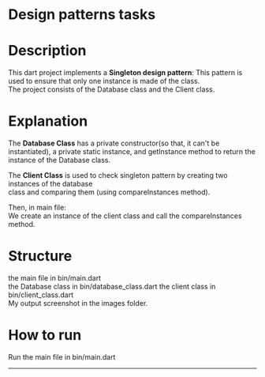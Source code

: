 # Design patterns tasks

# Description

This dart project implements a **Singleton design pattern**:
This pattern is used to ensure that only one instance is made of
the class.                    
The project consists of the Database class and the Client class.

# Explanation

The **Database Class** has a private constructor(so that, it can't be instantiated), a private
static instance, and getInstance method
to return the instance of the Database class.                     

The **Client Class** is used to check singleton pattern by creating two instances of the database                 
class and comparing them (using compareInstances method).                  

Then, in main file:                    
We create an instance of the client class and call the compareInstances method.                   

# Structure

the main file in bin/main.dart              
the Database class in bin/database_class.dart
the client class in bin/client_class.dart                 
My output screenshot in the images folder.

# How to run

Run the main file in bin/main.dart

--------------------------------------------

